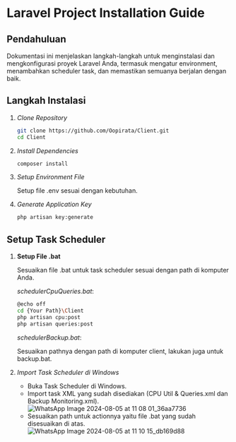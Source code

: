 # Laravel Project Installation Guide

## Pendahuluan

Dokumentasi ini menjelaskan langkah-langkah untuk menginstalasi dan mengkonfigurasi proyek Laravel Anda, termasuk mengatur environment, menambahkan scheduler task, dan memastikan semuanya berjalan dengan baik.

## Langkah Instalasi

1. *Clone Repository*

    ```bash
    git clone https://github.com/Oopirata/Client.git
    cd Client
    ```

2. *Install Dependencies*

    ```bash
    composer install
    ```
    

3. *Setup Environment File*

    Setup file .env sesuai dengan kebutuhan.
    

4. *Generate Application Key*

    ```bash
    php artisan key:generate
    ```

## Setup Task Scheduler

1. **Setup File .bat**

    Sesuaikan file .bat untuk task scheduler sesuai dengan path di komputer Anda.

    *schedulerCpuQueries.bat*:

    ```bash
    @echo off
    cd {Your Path}\Client
    php artisan cpu:post
    php artisan queries:post
    ```

    *schedulerBackup.bat*:

    Sesuaikan pathnya dengan path di komputer client, lakukan juga untuk backup.bat.

2. *Import Task Scheduler di Windows*

    - Buka Task Scheduler di Windows.
    - Import task XML yang sudah disediakan (CPU Util & Queries.xml dan Backup Monitoring.xml).
      ![WhatsApp Image 2024-08-05 at 11 08 01_36aa7736](https://github.com/user-attachments/assets/662d20fd-a7f3-4655-936e-e247d5166b54)
    - Sesuaikan path untuk actionnya yaitu file .bat yang sudah disesuaikan di atas.
      ![WhatsApp Image 2024-08-05 at 11 10 15_db169d88](https://github.com/user-attachments/assets/e9937927-b012-4639-be89-62c90a4cfed9)
